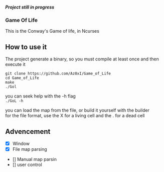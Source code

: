 ##### Project still in progress

### Game Of Life

This is the Conway's Game of life, in Ncurses  

## How to use it

The project generate a binary, so you must compile at least once and then execute it

```
git clone https://github.com/Az0xI/Game_of_Life
cd Game_of_Life
make
./Gol
```

you can seek help with the -h flag  
```./GoL -h```

you can load the map from the file, or build it yourself with the builder  
for the file format, use the X for a living cell and the . for a dead cell  

## Advencement

- [x] Window
- [x] File map parsing
- [] Manual map parsin
- [] user control